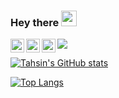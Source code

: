 ### Hey there <img src="https://media.giphy.com/media/hvRJCLFzcasrR4ia7z/giphy.gif" width="25px">
<a href="https://twitter.com/tahsin_rahman_">
  <img align="left" alt="Twitter" width="22px" src="https://raw.githubusercontent.com/peterthehan/peterthehan/master/assets/twitter.svg" />
</a>
<a href="https://www.linkedin.com/in/tahsin-rahman-10/">
  <img align="left" alt="LinkedIN" width="22px" src="https://raw.githubusercontent.com/peterthehan/peterthehan/master/assets/linkedin.svg" />
</a>
<a href="mailto:tahsynx@gmail.com">
  <img align="left" alt="LinkedIN" width="22px" src="https://img.icons8.com/color/96/000000/gmail.png" alt="email"/>
</a>

![](https://visitor-badge.glitch.me/badge?page_id=tahsinrahman)

[![Tahsin's GitHub stats](https://github-readme-stats.vercel.app/api?username=tahsinrahman&count_private=true&show_icons=true)](https://github.com/anuraghazra/github-readme-stats)

[![Top Langs](https://github-readme-stats.vercel.app/api/top-langs/?username=tahsinrahman&hide=javascript,css&layout=compact)](https://github.com/anuraghazra/github-readme-stats)


<!--
**tahsinrahman/tahsinrahman** is a ✨ _special_ ✨ repository because its `README.md` (this file) appears on your GitHub profile.

Here are some ideas to get you started:

- 🔭 I’m currently working on ...
- 🌱 I’m currently learning ...
- 👯 I’m looking to collaborate on ...
- 🤔 I’m looking for help with ...
- 💬 Ask me about ...
- 📫 How to reach me: ...
- 😄 Pronouns: ...
- ⚡ Fun fact: ...
-->
